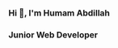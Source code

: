### Hi 👋, I'm Humam Abdillah

### Junior Web Developer

<!--
**abdipitu/abdipitu** is a ✨ _special_ ✨ repository because its `README.md` (this file) appears on your GitHub profile.

Here are some ideas to get you started:

👦🏻 I'm a kids

I'm like Islam💘
Marhaban ya Ramadhan
Hi kawan


-->
